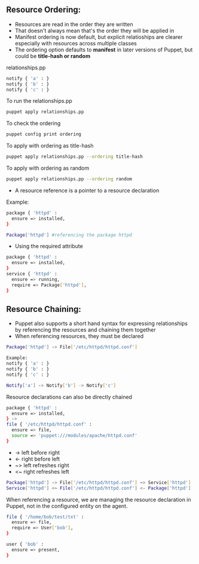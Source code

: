 ## Resource Ordering: 
- Resources are read in the order they are written
- That doesn't always mean that's the order they will be applied in
- Manifest ordering is now default, but explicit relatioships are clearer especially with resources across multiple classes
- The ordering option defaults to **manifest** in later versions of Puppet, but could be **title-hash or random**

relationships.pp
```sh
notify { 'a' : }
notify { 'b' : }
notify { 'c' : }
```
To run the relationships.pp
```sh
puppet apply relationships.pp
```

To check the ordering 
```sh
puppet config print ordering
```
To apply with ordering as title-hash
```sh
puppet apply relationships.pp --ordering title-hash
```
To apply with ordering as random
```sh 
puppet apply relationships.pp --ordering random
```
- A resource reference is a pointer to a resource declaration

Example: 
```sh
package { 'httpd' :
  ensure => installed,
}

Package['httpd'] #referencing the package httpd
```

- Using the required attribute
```sh
package { 'httpd' :
  ensure => installed,
}
service { 'httpd' :
  ensure => running, 
  require => Package['httpd'],
}

```



## Resource Chaining: 

- Puppet also supports a short hand syntax for expressing relationships by referencing the resources and chaining them together
- When referencing resources, they must be declared

```sh
Package['httpd'] -> File['/etc/httpd/httpd.conf']
```
```sh
Example: 
notify { 'a' : }
notify { 'b' : }
notify { 'c' : }

Notify['a'] -> Notify['b'] -> Notify['c']
```

Resource declarations can also be directly chained

```sh
package { 'httpd' :
  ensure => installed,
} ->
file { '/etc/httpd/httpd.conf' : 
  ensure => file,
  source => 'puppet:///modules/apache/httpd.conf'
}
```

*  -> left before right
*  <- right before left
*  ~> left refreshes right
*  <~ right refreshes left

```sh
Package['httpd'] -> File['/etc/httpd/httpd.conf'] ~> Service['httpd']
Service['httpd'] <~ File['/etc/httpd/httpd.conf'] <- Package['httpd']
```

When referencing a resource, we are managing the resource declaration in Puppet, not in the configured entity on the agent. 
```sh
file { '/home/bob/test/txt' :
  ensure => file,
  require => User['bob'],
}

user { 'bob' : 
  ensure => present, 
}
```
